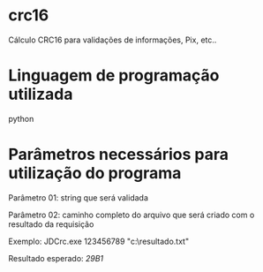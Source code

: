 # crc16
Cálculo CRC16 para validações de informações, Pix, etc..

# Linguagem de programação utilizada
python 

# Parâmetros necessários para utilização do programa
Parâmetro 01: string que será validada

Parâmetro 02: caminho completo do arquivo que será criado com o resultado da requisição

Exemplo:
JDCrc.exe 123456789 "c:\resultado.txt"

Resultado esperado: *29B1*
